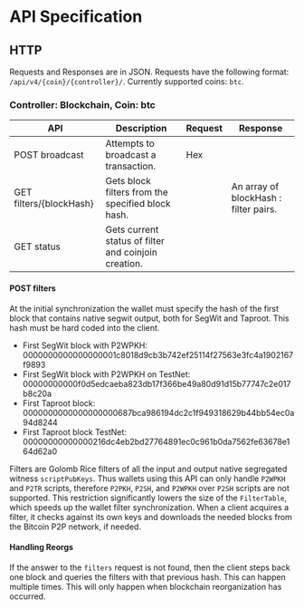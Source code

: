 # API Specification

## HTTP

  Requests and Responses are in JSON.
  Requests have the following format: `/api/v4/{coin}/{controller}/`.
  Currently supported coins: `btc`.

### Controller: Blockchain, Coin: btc

| API | Description | Request | Response |
| --- | ---- | ---- | ---- |
| POST broadcast | Attempts to broadcast a transaction. | Hex |  |
| GET filters/{blockHash} | Gets block filters from the specified block hash. |  | An array of blockHash : filter pairs. |
| GET status | Gets current status of filter and coinjoin creation. |  |  |

#### POST filters

  At the initial synchronization the wallet must specify the hash of the first block that contains native segwit output, both for SegWit and Taproot. This hash must be hard coded into the client.
  - First SegWit block with P2WPKH: 0000000000000000001c8018d9cb3b742ef25114f27563e3fc4a1902167f9893
  - First SegWit block with P2WPKH on TestNet: 00000000000f0d5edcaeba823db17f366be49a80d91d15b77747c2e017b8c20a
  - First Taproot block: 0000000000000000000687bca986194dc2c1f949318629b44bb54ec0a94d8244
  - First Taproot block TestNet: 00000000000000216dc4eb2bd27764891ec0c961b0da7562fe63678e164d62a0

  Filters are Golomb Rice filters of all the input and output native segregated witness `scriptPubKeys`. Thus wallets using this API can only handle `P2WPKH` and `P2TR` scripts, therefore `P2PKH`, `P2SH`, and `P2WPKH` over `P2SH` scripts are not supported. This restriction significantly lowers the size of the `FilterTable`, which speeds up the wallet filter synchronization.
  When a client acquires a filter, it checks against its own keys and downloads the needed blocks from the Bitcoin P2P network, if needed.

#### Handling Reorgs

  If the answer to the `filters` request is not found, then the client steps back one block and queries the filters with that previous hash. This can happen multiple times. This will only happen when blockchain reorganization has occurred.


